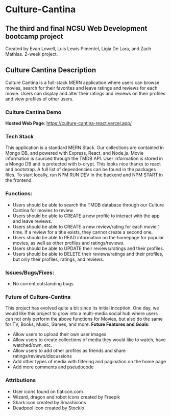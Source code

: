 # Culture-Cantina

## The third and final NCSU Web Development bootcamp project
Created by Evan Lowell, Luis Lewis Pimentel, Ligia De Lara, and Zach Mathias. 2-week project.

## Culture Cantina Description
Culture Cantina is a full-stack MERN application where users can browse movies, search for their favorites and leave ratings and reviews for each movie. Users can display and alter their ratings and reviews on their profiles and view profiles of other users.

### Culture Cantina Demo
**Hosted Web Page**: https://culture-cantina-react.vercel.app/

### Tech Stack
This application is a standard MERN Stack. Our collections are contained in Mongo DB, and powered with Express, React, and Node.js. 
Movie information is sourced through the TMDB API. User information is stored in a Mongo DB and is protected with b-crypt. This looks nice thanks to react and bootstrap.
A full list of dependencies can be found in the packages files.
To start locally, run NPM RUN DEV in the backend and NPM START in the frontend.

### Functions:
- Users should be able to search the TMDB database through our Culture Cantina for movies to review.
- Users should be able to CREATE a new profile to interact with the app and leave reviews.
- Users should be able to CREATE a new review/rating for each movie 1 time. If a review for a title exists, they cannot create a second one.
- Users should be able to READ information on the homepage for popular movies, as well as other profiles and ratings/reviews.
- Users should be able to UPDATE their reviews/ratings and their profiles.
- Users should be able to DELETE their reviews/ratings and their profiles, but only their profiles, ratings, and reviews.

### Issues/Bugs/Fixes:

- No current outstanding bugs

### Future of Culture-Cantina
This project has evolved quite a bit since its initial inception. One day, we would like this project to grow into a multi-media social hub where users can not only perform the above functions for Movies, but also do the same for TV, Books, Music, Games, and more.
**Future Features and Goals**:
- Allow users to upload their own user images
- Allow users to create collections of media they would like to watch, have watched/own, etc.
- Allow users to add other profiles as friends and share ratings/reviews/discussions
- Add other types of media with filtering and pagination on the home page
- Add more comments and pseudocode

### Attributions
- User icons found on flaticon.com
- Wizard, dragon and robot icons created by Freepik
- Shark icon created by Smashicons
- Deadpool icon created by Stockio
